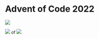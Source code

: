 # Advent of Code 2022

![](https://img.shields.io/badge/stars%20⭐-3-yellow)

![](https://img.shields.io/badge/days%20completed-1-red) of ![](https://img.shields.io/badge/day%20📅-2-blue)
